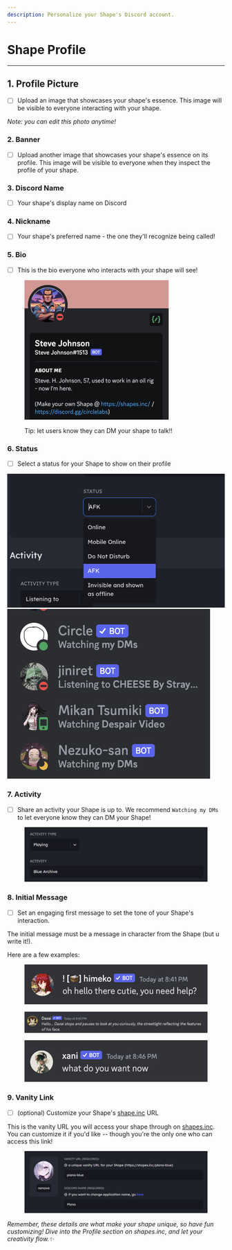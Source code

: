 ```yaml
---
description: Personalize your Shape's Discord account.
---
```


# Shape Profile

***

## 1. **Profile Picture**

* [ ] Upload an image that showcases your shape's essence. This image will be visible to everyone interacting with your shape.&#x20;

_Note: you can edit this photo anytime!_&#x20;

### 2. Banner

* [ ] Upload another image that showcases your shape's essence on its profile. This image will be visible to everyone when they inspect the profile of your shape.&#x20;

### 3. **Discord Name**

* [ ] Your shape's display name on Discord

### 4. Nickname

* [ ] Your shape's preferred name - the one they'll recognize being called!

### 5. **Bio**

* [ ] This is the bio everyone who interacts with your shape will see!

<figure><img src="../../.gitbook/assets/Screenshot 2023-12-02 at 3.44.33 PM.png" alt="" width="334"><figcaption><p>Tip: let users know they can DM your shape to talk!!</p></figcaption></figure>

### 6. **Status**

* [ ] Select a status for your Shape to show on their profile

![](<../../.gitbook/assets/Screenshot 2023-12-02 at 4.18.48 PM.png>) ![](<../../.gitbook/assets/Screenshot 2023-12-02 at 4.21.49 PM.png>)

### 7. **Activity**

* [ ] Share an activity your Shape is up to. We recommend `Watching my DMs` to let everyone know they can DM your Shape!

<figure><img src="../../.gitbook/assets/image (14) (1).png" alt=""><figcaption></figcaption></figure>

### 8. Initial Message

* [ ] Set an engaging first message to set the tone of your Shape's interaction.

The initial message must be a message in character from the Shape (but u write it!).&#x20;

Here are a few examples:&#x20;

<figure><img src="../../.gitbook/assets/Screenshot 2023-12-02 at 8.41.29 PM.png" alt="" width="491"><figcaption></figcaption></figure>

<figure><img src="../../.gitbook/assets/Screenshot 2023-12-02 at 8.43.22 PM.png" alt=""><figcaption></figcaption></figure>

<figure><img src="../../.gitbook/assets/Screenshot 2023-12-02 at 8.46.37 PM.png" alt="" width="482"><figcaption></figcaption></figure>

### 9. **Vanity Link**

* [ ] (optional) Customize your Shape's [shape.inc](https://shapes.inc) URL

This is the vanity URL you will access your shape through on [shapes.inc](https://shapes.inc). You can customize it if you'd like -- though you're the only one who can access this link!&#x20;

<figure><img src="../../.gitbook/assets/Screenshot 2023-11-30 083016.png" alt=""><figcaption></figcaption></figure>

_Remember, these details are what make your shape unique, so have fun customizing! Dive into the Profile section on shapes.inc, and let your creativity flow.✨_
